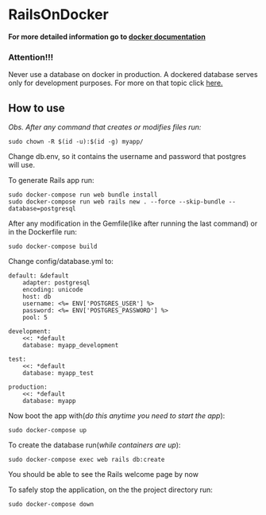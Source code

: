 # RailsOnDocker

__For more detailed information go to [docker documentation](https://docs.docker.com/compose/rails/)__

### Attention!!!

Never use a database on docker in production. A dockered database serves only for development purposes.
For more on that topic click [here.](https://myopsblog.wordpress.com/2017/02/06/why-databases-is-not-for-containers/)

## How to use

_Obs. After any command that creates or modifies files run:_
```
sudo chown -R $(id -u):$(id -g) myapp/
```

Change db.env, so it contains the username and password that postgres will use.


To generate Rails app run:
```
sudo docker-compose run web bundle install
sudo docker-compose run web rails new . --force --skip-bundle --database=postgresql
```

After any modification in the Gemfile(like after running the last command) or in the Dockerfile run:
```
sudo docker-compose build
```

Change config/database.yml to:
```
default: &default
    adapter: postgresql
    encoding: unicode
    host: db
    username: <%= ENV['POSTGRES_USER'] %>
    password: <%= ENV['POSTGRES_PASSWORD'] %>
    pool: 5

development:
    <<: *default
    database: myapp_development

test:
    <<: *default
    database: myapp_test

production:
    <<: *default
    database: myapp
```

Now boot the app with(_do this anytime you need to start the app_):
```
sudo docker-compose up
```

To create the database run(_while containers are up_):
```
sudo docker-compose exec web rails db:create
```

You should be able to see the Rails welcome page by now

To safely stop the application, on the the project directory run:
```
sudo docker-compose down
```
